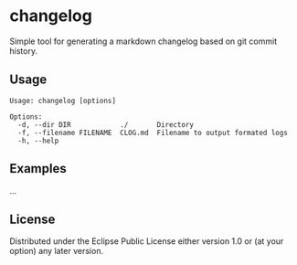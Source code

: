 # changelog
Simple tool for generating a markdown changelog based on git commit history.

## Usage
```
Usage: changelog [options]

Options:
  -d, --dir DIR            ./       Directory
  -f, --filename FILENAME  CLOG.md  Filename to output formated logs
  -h, --help
```
## Examples
...

## License
Distributed under the Eclipse Public License either version 1.0 or (at
your option) any later version.
